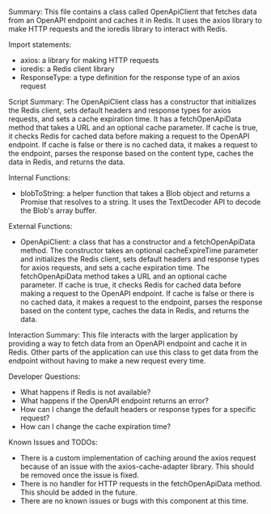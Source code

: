 Summary:
This file contains a class called OpenApiClient that fetches data from an OpenAPI endpoint and caches it in Redis. It uses the axios library to make HTTP requests and the ioredis library to interact with Redis.

Import statements:
- axios: a library for making HTTP requests
- ioredis: a Redis client library
- ResponseType: a type definition for the response type of an axios request

Script Summary:
The OpenApiClient class has a constructor that initializes the Redis client, sets default headers and response types for axios requests, and sets a cache expiration time. It has a fetchOpenApiData method that takes a URL and an optional cache parameter. If cache is true, it checks Redis for cached data before making a request to the OpenAPI endpoint. If cache is false or there is no cached data, it makes a request to the endpoint, parses the response based on the content type, caches the data in Redis, and returns the data.

Internal Functions:
- blobToString: a helper function that takes a Blob object and returns a Promise that resolves to a string. It uses the TextDecoder API to decode the Blob's array buffer.

External Functions:
- OpenApiClient: a class that has a constructor and a fetchOpenApiData method. The constructor takes an optional cacheExpireTime parameter and initializes the Redis client, sets default headers and response types for axios requests, and sets a cache expiration time. The fetchOpenApiData method takes a URL and an optional cache parameter. If cache is true, it checks Redis for cached data before making a request to the OpenAPI endpoint. If cache is false or there is no cached data, it makes a request to the endpoint, parses the response based on the content type, caches the data in Redis, and returns the data.

Interaction Summary:
This file interacts with the larger application by providing a way to fetch data from an OpenAPI endpoint and cache it in Redis. Other parts of the application can use this class to get data from the endpoint without having to make a new request every time.

Developer Questions:
- What happens if Redis is not available?
- What happens if the OpenAPI endpoint returns an error?
- How can I change the default headers or response types for a specific request?
- How can I change the cache expiration time?

Known Issues and TODOs:
- There is a custom implementation of caching around the axios request because of an issue with the axios-cache-adapter library. This should be removed once the issue is fixed.
- There is no handler for HTTP requests in the fetchOpenApiData method. This should be added in the future.
- There are no known issues or bugs with this component at this time.